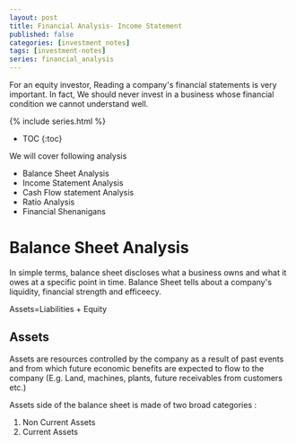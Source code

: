 ```yaml
---
layout: post
title: Financial Analysis- Income Statement
published: false
categories: [investment_notes]
tags: [investment-notes]
series: financial_analysis
---
```


For an equity investor, Reading a company's financial statements is very important. In fact, We should never invest in a business whose financial condition we cannot understand well. 

{% include series.html %}

* TOC
{:toc}

We will cover following analysis

* Balance Sheet Analysis
* Income Statement Analysis
* Cash Flow statement Analysis
* Ratio Analysis
* Financial Shenanigans

# Balance Sheet Analysis 

In simple terms, balance sheet discloses what a business owns and what it owes at a specific point in time. Balance Sheet tells about a company's liquidity, financial strength and efficeecy. 

Assets=Liabilities + Equity

## Assets

Assets are resources controlled by the company as a result of past events and from which future economic benefits are expected to flow to the company (E.g. Land, machines, plants, future receivables from customers etc.)

Assets side of the balance sheet is made of two broad categories : 

1. Non Current Assets
2. Current Assets

